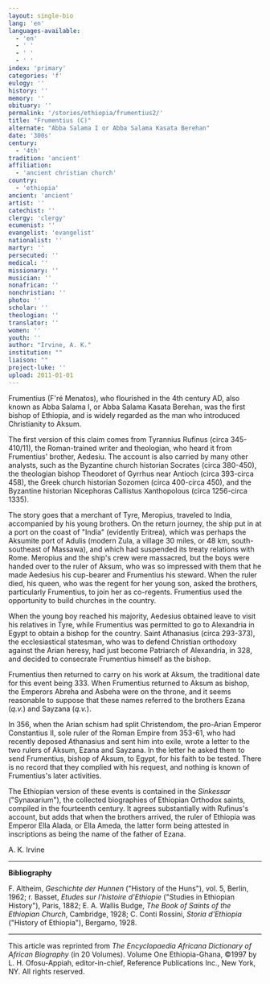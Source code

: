 ```yaml
---
layout: single-bio
lang: 'en'
languages-available:
  - 'en'
  - ' '
  - ' '
  - ' '
index: 'primary'
categories: 'f'
eulogy: ''
history: ''
memory: ''
obituary: ''
permalink: '/stories/ethiopia/frumentius2/'
title: "Frumentius (C)"
alternate: "Abba Salama I or Abba Salama Kasata Berehan"
date: '300s'
century:
  - '4th'
tradition: 'ancient'
affiliation:
  - 'ancient christian church'
country:
  - 'ethiopia'
ancient: 'ancient'
artist: ''
catechist: ''
clergy: 'clergy'
ecumenist: ''
evangelist: 'evangelist'
nationalist: ''
martyr: ''
persecuted: ''
medical: ''
missionary: ''
musician: ''
nonafrican: ''
nonchristian: ''
photo: ''
scholar: ''
theologian: ''
translator: ''
women: ''
youth: ''
author: "Irvine, A. K."
institution: ""
liaison: ""
project-luke: ''
upload: 2011-01-01
---
```


Frumentius (F'ré Menatos), who flourished in the 4th century AD, also known as Abba Salama I, or Abba Salama Kasata Berehan, was the first bishop of Ethiopia, and is widely regarded as the man who introduced Christianity to Aksum.

The first version of this claim comes from Tyrannius Rufinus (circa 345-410/11), the Roman-trained writer and theologian, who heard it from Frumentius' brother, Aedesiu. The account is also carried by many other analysts, such as the Byzantine church historian Socrates (circa 380-450), the theologian bishop Theodoret of Gyrrhus near Antioch (circa 393-circa 458), the Greek church historian Sozomen (circa 400-circa 450), and the Byzantine historian Nicephoras Callistus Xanthopolous (circa 1256-circa 1335).

The story goes that a merchant of Tyre, Meropius, traveled to India, accompanied by his young brothers. On the return journey, the ship put in at a port on the coast of "India" (evidently Eritrea), which was perhaps the Aksumite port of Adulis (modern Zula, a village 30 miles, or 48 km, south-southeast of Massawa), and which had suspended its treaty relations with Rome. Meropius and the ship's crew were massacred, but the boys were handed over to the ruler of Aksum, who was so impressed with them that he made Aedesius his cup-bearer and Frumentius his steward. When the ruler died, his queen, who was the regent for her young son, asked the brothers, particularly Frumentius, to join her as co-regents. Frumentius used the opportunity to build churches in the country.

When the young boy reached his majority, Aedesius obtained leave to visit his relatives in Tyre, while Frumentius was permitted to go to Alexandria in Egypt to obtain a bishop for the country. Saint Athanasius (circa 293-373), the ecclesiastical statesman, who was to defend Christian orthodoxy against the Arian heresy, had just become Patriarch of Alexandria, in 328, and decided to consecrate Frumentius himself as the bishop.

Frumentius then returned to carry on his work at Aksum, the traditional date for this event being 333. When Frumentius returned to Aksum as bishop, the Emperors Abreha and Asbeha were on the throne, and it seems reasonable to suppose that these names referred to the brothers Ezana (*q.v.*) and Sayzana (*q.v.*).

In 356, when the Arian schism had split Christendom, the pro-Arian Emperor Constantius II, sole ruler of the Roman Empire from 353-61, who had recently deposed Athanasius and sent him into exile, wrote a letter to the two rulers of Aksum, Ezana and Sayzana. In the letter he asked them to send Frumentius, bishop of Aksum, to Egypt, for his faith to be tested. There is no record that they complied with his request, and nothing is known of Frumentius's later activities.

The Ethiopian version of these events is contained in the *Sinkessar* ("Synaxarium"), the collected biographies of Ethiopian Orthodox saints, compiled in the fourteenth century. It agrees substantially with Rufinus's account, but adds that when the brothers arrived, the ruler of Ethiopia was Emperor Ella Alada, or Ella Ameda, the latter form being attested in inscriptions as being the name of the father of Ezana.

A. K. Irvine

---

**Bibliography**

F.  Altheim, *Geschichte der Hunnen* ("History of the Huns"), vol. 5, Berlin, 1962; r. Basset, *Etudes sur l'histoire d'Ethiopie* ("Studies in Ethiopian History"), Paris, 1882; E. A. Wallis Budge, *The Book of Saints of the Ethiopian Church*, Cambridge, 1928; C. Conti Rossini, *Storia d'Ethiopia* ("History of Ethiopia"), Bergamo, 1928.

---

This article was reprinted from *The Encyclopaedia Africana Dictionary of African Biography* (in 20 Volumes). Volume One Ethiopia-Ghana, &copy;1997 by L. H. Ofosu-Appiah, editor-in-chief, Reference Publications Inc., New York, NY. All rights reserved.
